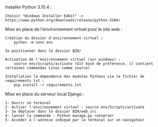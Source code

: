 Installer Python 3.10.4 :

    Choisir "Windows Installer 64bit" -> https://www.python.org/downloads/release/python-3104/
    

Mise en place de l'environnement virtuel pour le site web :
    
    Création du dossier d'environnement virtuel :
        python -m venv env 
    
    Se positionner dans le dossier BZH/    

    Activation de l'environnement virtuel (sur windows) :
        source env/Scripts/activate (Git bash de préférence, il contient certaines commandes Linux comme source)

    Installation la dépendence des modules Pythons via le fichier de requirements.txt :
        pip install -r requirements.txt

Mise en place du serveur local Django :
    
    1- Ouvrir un terminal
    2- Activer l'environnement virtuel : source env/Scripts/activate
    3- Se déplacer dans le dossier BZH/web_src 
    4- lancer la commande : Python manage.py runserver
    5- Accèder à l'adresse indiqué par le terminal sur un navigateur